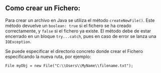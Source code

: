 ## Como crear un Fichero:
>
Para crear un archivo en Java se utiliza el método `createNewFile()`.
Este método devuelve un  `boolean: true` si el fichero se ha creado correctamente, y `false` si el fichero ya existe.
El método debe de estar encerrado en un bloque `try...catch`, pues
en caso de error se lanza una `IOException`.
>
Se puede especificar el directorio concreto donde crear el Fichero especificando la nueva ruta, por ejemplo:
>
```
File myObj = new File("C:\\Users\\MyName\\filename.txt");
```
